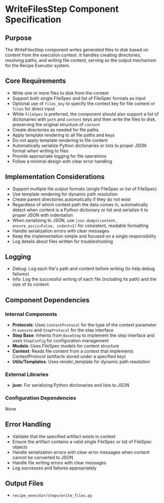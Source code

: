 # WriteFilesStep Component Specification

## Purpose

The WriteFilesStep component writes generated files to disk based on content from the execution context. It handles creating directories, resolving paths, and writing file content, serving as the output mechanism for the Recipe Executor system.

## Core Requirements

- Write one or more files to disk from the context
- Support both single FileSpec and list of FileSpec formats as input
- Optional use of `files_key` to specify the context key for file content or `files` for direct input
- While `FileSpec` is preferred, the component should also support a list of dictionaries with `path` and `content` keys and then write the files to disk, preserving the original structure of `content`
- Create directories as needed for file paths
- Apply template rendering to all file paths and keys
- Do not apply template rendering to file content
- Automatically serialize Python dictionaries or lists to proper JSON format when writing to files
- Provide appropriate logging for file operations
- Follow a minimal design with clear error handling

## Implementation Considerations

- Support multiple file output formats (single FileSpec or list of FileSpec)
- Use template rendering for dynamic path resolution
- Create parent directories automatically if they do not exist
- Regardless of which context path the data comes in, automatically detect when content is a Python dictionary or list and serialize it to proper JSON with indentation
- When serializing to JSON, use `json.dumps(content, ensure_ascii=False, indent=2)` for consistent, readable formatting
- Handle serialization errors with clear messages
- Keep the implementation simple and focused on a single responsibility
- Log details about files written for troubleshooting

## Logging

- Debug: Log each file's path and content before writing (to help debug failures)
- Info: Log the successful writing of each file (including its path) and the size of its content

## Component Dependencies

### Internal Components

- **Protocols**: Uses `ContextProtocol` for the type of the context parameter in `execute` and `StepProtocol` for the step interface
- **Step Base**: Inherits from `BaseStep` to implement the step interface and uses `StepConfig` for configuration management
- **Models**: Uses FileSpec models for content structure
- **Context**: Reads file content from a context that implements ContextProtocol (artifacts stored under a specified key)
- **Utils/Templates**: Uses render_template for dynamic path resolution

### External Libraries

- **json**: For serializing Python dictionaries and lists to JSON

### Configuration Dependencies

None

## Error Handling

- Validate that the specified artifact exists in context
- Ensure the artifact contains a valid single FileSpec or list of FileSpec objects
- Handle serialization errors with clear error messages when content cannot be converted to JSON
- Handle file writing errors with clear messages
- Log successes and failures appropriately

## Output Files

- `recipe_executor/steps/write_files.py`
